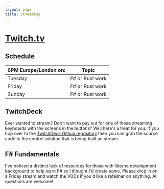 ```yaml
---
layout: page
title: Streaming
---
```


# [Twitch.tv](https://twitch.tv/garethhubball/)

## Schedule

| 6PM Europe/London on: | Topic                 |
|-----------------------|-----------------------|
| Tuesday               | F# or Rust work       |
| Friday                | F# or Rust work       |
| Sunday                | F# or Rust work       |

## TwitchDeck

Ever wanted to stream? Don't want to pay out for one of those streaming keyboards with the screens in the buttons? Well here's a treat for you: If you hop over to the [TwitchDeck Github repository](https://github.com/garethhubball/twitchdeck) then you can grab the source code to the control solution that is being built on stream.

## F# Fundamentals

I've noticed a distinct lack of resources for those with litte/no development background to help learn F# so I thought I'd create some. Please drop in on a Friday stream and watch the VODs if you'd like a refesher on anything. All questions are welcome!